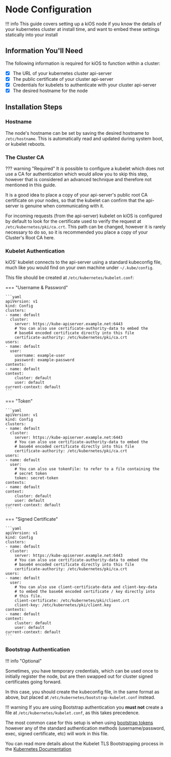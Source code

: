 # Node Configuration

!!! info
    This guide covers setting up a kiOS node if you know the details of
    your kubernetes cluster at install time, and want to embed these
    settings statically into your install

## Information You'll Need

The following information is required for kiOS to function within a
cluster:

- [x] The URL of your kubernetes cluster api-server
- [x] The public certificate of your cluster api-server
- [x] Credentials for kubelets to authenticate with your cluster api-server
- [x] The desired hostname for the node

## Installation Steps

### Hostname

The node's hostname can be set by saving the desired hostname to
`/etc/hostname`. This is automatically read and updated during system
boot, or kubelet reboots.

### The Cluster CA

??? warning "Required"
    It _is_ possible to configure a kubelet which does not use a CA for
    authentication which would allow you to skip this step, however that
    is considered an advanced technique and therefore not mentioned in
    this guide.

It is a good idea to place a copy of your api-server's public root CA
certificate on your nodes, so that the kubelet can confirm that the
api-server is genuine when communicating with it.

For incoming requests (from the api-server) kubelet on kiOS is
configured by default to look for the certificate used to verify the
request at `/etc/kubernetes/pki/ca.crt`. This path can be changed,
however it is rarely necessary to do so, so it is recommended you place
a copy of your Cluster's Root CA here.

### Kubelet Authentication

kiOS' kubelet connects to the api-server using a standard kubeconfig
file, much like you would find on your own machine under
`~/.kube/config`.

This file should be created at `/etc/kubernetes/kubelet.conf`:

=== "Username & Password"

    ```yaml
    apiVersion: v1
    kind: Config
    clusters:
    - name: default
      cluster:
        server: https://kube-apiserver.example.net:6443
        # You can also use certificate-authority-data to embed the
        # base64 encoded certificate directly into this file
        certificate-authority: /etc/kubernetes/pki/ca.crt
    users:
    - name: default
      user:
        username: example-user
        password: example-password
    contexts:
    - name: default
    context:
        cluster: default
        user: default
    current-context: default
    ```

=== "Token"

    ```yaml
    apiVersion: v1
    kind: Config
    clusters:
    - name: default
      cluster:
        server: https://kube-apiserver.example.net:6443
        # You can also use certificate-authority-data to embed the
        # base64 encoded certificate directly into this file
        certificate-authority: /etc/kubernetes/pki/ca.crt
    users:
    - name: default
      user:
        # You can also use tokenFile: to refer to a file containing the
        # secret token
        token: secret-token
    contexts:
    - name: default
    context:
        cluster: default
        user: default
    current-context: default
    ```

=== "Signed Certificate"

    ```yaml
    apiVersion: v1
    kind: Config
    clusters:
    - name: default
      cluster:
        server: https://kube-apiserver.example.net:6443
        # You can also use certificate-authority-data to embed the
        # base64 encoded certificate directly into this file
        certificate-authority: /etc/kubernetes/pki/ca.crt
    users:
    - name: default
      user:
        # You can also use client-certificate-data and client-key-data
        # to embed the base64 encoded certificate / key directly into
        # this file.
        client-certificate: /etc/kubernetes/pki/client.crt
        client-key: /etc/kubernetes/pki/client.key
    contexts:
    - name: default
    context:
        cluster: default
        user: default
    current-context: default
    ```

### Bootstrap Authentication

!!! info "Optional"

Sometimes, you have temporary credentials, which can be used once to
initially register the node, but are then swapped out for cluster signed
certificates going forward.

In this case, you should create the kubeconfig file, in the same format
as above, but placed at `/etc/kubernetes/bootstrap-kubelet.conf`
instead.

!!! warning
    If you are using Bootstrap authentication you **must not** create a
    file at `/etc/kubernetes/kubelet.conf`, as this takes precedence.

The most common case for this setup is when using
[bootstrap tokens][bootstrap-token] however any of the standard
authentication methods (username/password, exec, signed certificate,
etc) will work in this file.

You can read more details about the Kubelet TLS Bootstrapping process in
the [Kubernetes Documentation][tls-bootstrap]

[tls-bootstrap]: https://kubernetes.io/docs/reference/access-authn-authz/kubelet-tls-bootstrapping/
[bootstrap-token]: https://kubernetes.io/docs/reference/access-authn-authz/bootstrap-tokens/
